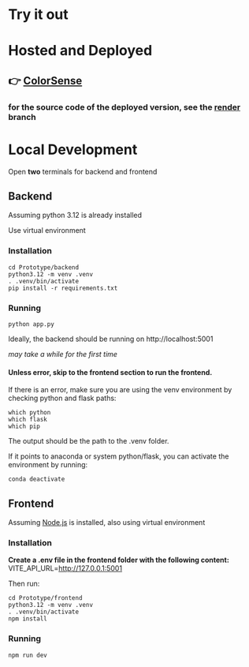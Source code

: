 # Try it out
# Hosted and Deployed
## 👉 [ColorSense](https://xiaojie-zhou.github.io/ColorSense/)
### for the source code of the deployed version, see the [render](https://github.com/xiaojie-zhou/CS239-Visual-Accessibility/tree/render) branch
# Local Development 
Open **two** terminals for backend and frontend
## Backend
Assuming python 3.12 is already installed

Use virtual environment
### Installation

```
cd Prototype/backend
python3.12 -m venv .venv
. .venv/bin/activate
pip install -r requirements.txt
```

### Running
```
python app.py
```
Ideally, the backend should be running on http://localhost:5001 

*may take a while for the first time*
#### Unless error, skip to the frontend section to run the frontend.

If there is an error, make sure you are using the venv environment by checking python and flask paths:
```
which python
which flask
which pip
```
The output should be the path to the .venv folder. 

If it points to anaconda or system python/flask, you can activate the environment by running:
```
conda deactivate
```
## Frontend
Assuming [Node.js](https://nodejs.org/en) is installed, also using virtual environment

### Installation

**Create a .env file in the frontend folder with the following content:**
VITE_API_URL=http://127.0.0.1:5001

Then run:
```
cd Prototype/frontend
python3.12 -m venv .venv
. .venv/bin/activate
npm install
```

### Running
```
npm run dev
```
